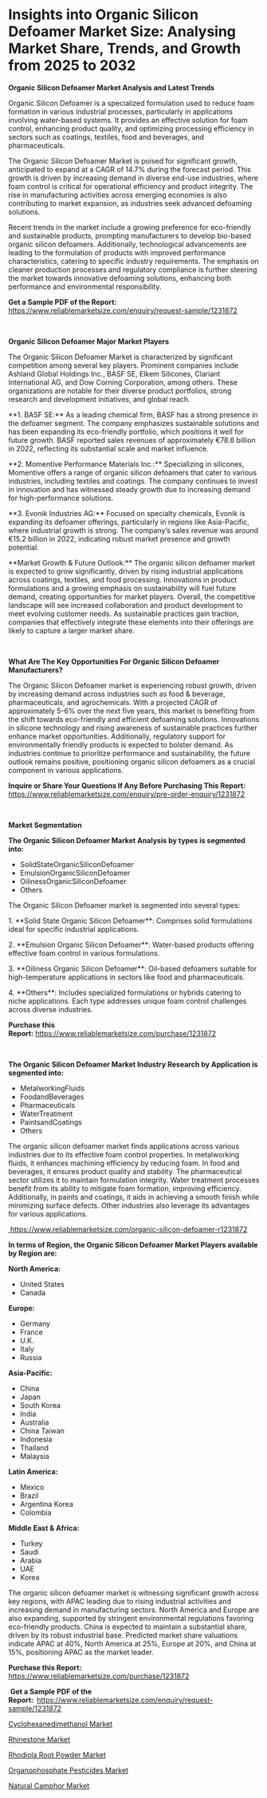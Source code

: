<p><h1>Insights into Organic Silicon Defoamer Market Size: Analysing Market Share, Trends, and Growth from 2025 to 2032</h1></p><p><strong>Organic Silicon Defoamer Market Analysis and Latest Trends</strong></p>
<p><p>Organic Silicon Defoamer is a specialized formulation used to reduce foam formation in various industrial processes, particularly in applications involving water-based systems. It provides an effective solution for foam control, enhancing product quality, and optimizing processing efficiency in sectors such as coatings, textiles, food and beverages, and pharmaceuticals.</p><p>The Organic Silicon Defoamer Market is poised for significant growth, anticipated to expand at a CAGR of 14.7% during the forecast period. This growth is driven by increasing demand in diverse end-use industries, where foam control is critical for operational efficiency and product integrity. The rise in manufacturing activities across emerging economies is also contributing to market expansion, as industries seek advanced defoaming solutions.</p><p>Recent trends in the market include a growing preference for eco-friendly and sustainable products, prompting manufacturers to develop bio-based organic silicon defoamers. Additionally, technological advancements are leading to the formulation of products with improved performance characteristics, catering to specific industry requirements. The emphasis on cleaner production processes and regulatory compliance is further steering the market towards innovative defoaming solutions, enhancing both performance and environmental responsibility.</p></p>
<p><strong>Get a Sample PDF of the Report:&nbsp;</strong> <a href="https://www.reliablemarketsize.com/enquiry/request-sample/1231872?utm_campaign=2034&utm_medium=2&utm_source=Github&utm_content=ia&utm_term=31032025&utm_id=organic-silicon-defoamer">https://www.reliablemarketsize.com/enquiry/request-sample/1231872</a></p>
<p>&nbsp;</p>
<p><strong>Organic Silicon Defoamer Major Market Players</strong></p>
<p><p>The Organic Silicon Defoamer Market is characterized by significant competition among several key players. Prominent companies include Ashland Global Holdings Inc., BASF SE, Elkem Silicones, Clariant International AG, and Dow Corning Corporation, among others. These organizations are notable for their diverse product portfolios, strong research and development initiatives, and global reach.</p><p>**1. BASF SE:** As a leading chemical firm, BASF has a strong presence in the defoamer segment. The company emphasizes sustainable solutions and has been expanding its eco-friendly portfolio, which positions it well for future growth. BASF reported sales revenues of approximately €78.6 billion in 2022, reflecting its substantial scale and market influence.</p><p>**2. Momentive Performance Materials Inc.:** Specializing in silicones, Momentive offers a range of organic silicon defoamers that cater to various industries, including textiles and coatings. The company continues to invest in innovation and has witnessed steady growth due to increasing demand for high-performance solutions.</p><p>**3. Evonik Industries AG:** Focused on specialty chemicals, Evonik is expanding its defoamer offerings, particularly in regions like Asia-Pacific, where industrial growth is strong. The company’s sales revenue was around €15.2 billion in 2022, indicating robust market presence and growth potential.</p><p>**Market Growth & Future Outlook:** The organic silicon defoamer market is expected to grow significantly, driven by rising industrial applications across coatings, textiles, and food processing. Innovations in product formulations and a growing emphasis on sustainability will fuel future demand, creating opportunities for market players. Overall, the competitive landscape will see increased collaboration and product development to meet evolving customer needs. As sustainable practices gain traction, companies that effectively integrate these elements into their offerings are likely to capture a larger market share.</p></p>
<p>&nbsp;</p>
<p><strong>What Are The Key Opportunities For Organic Silicon Defoamer Manufacturers?</strong></p>
<p><p>The Organic Silicon Defoamer market is experiencing robust growth, driven by increasing demand across industries such as food & beverage, pharmaceuticals, and agrochemicals. With a projected CAGR of approximately 5-6% over the next five years, this market is benefiting from the shift towards eco-friendly and efficient defoaming solutions. Innovations in silicone technology and rising awareness of sustainable practices further enhance market opportunities. Additionally, regulatory support for environmentally friendly products is expected to bolster demand. As industries continue to prioritize performance and sustainability, the future outlook remains positive, positioning organic silicon defoamers as a crucial component in various applications.</p></p>
<p><strong>Inquire or Share Your Questions If Any Before Purchasing This Report:</strong> <a href="https://www.reliablemarketsize.com/enquiry/pre-order-enquiry/1231872?utm_campaign=2034&utm_medium=2&utm_source=Github&utm_content=ia&utm_term=31032025&utm_id=organic-silicon-defoamer">https://www.reliablemarketsize.com/enquiry/pre-order-enquiry/1231872</a></p>
<p>&nbsp;</p>
<p><strong>Market Segmentation</strong></p>
<p><strong>The Organic Silicon Defoamer Market Analysis by types is segmented into:</strong></p>
<p><ul><li>SolidStateOrganicSiliconDefoamer</li><li>EmulsionOrganicSiliconDefoamer</li><li>OilinessOrganicSiliconDefoamer</li><li>Others</li></ul></p>
<p><p>The Organic Silicon Defoamer market is segmented into several types: </p><p>1. **Solid State Organic Silicon Defoamer**: Comprises solid formulations ideal for specific industrial applications.  </p><p>2. **Emulsion Organic Silicon Defoamer**: Water-based products offering effective foam control in various formulations.  </p><p>3. **Oiliness Organic Silicon Defoamer**: Oil-based defoamers suitable for high-temperature applications in sectors like food and pharmaceuticals.  </p><p>4. **Others**: Includes specialized formulations or hybrids catering to niche applications. Each type addresses unique foam control challenges across diverse industries.</p></p>
<p><strong>Purchase this Report:&nbsp;</strong><a href="https://www.reliablemarketsize.com/purchase/1231872?utm_campaign=2034&utm_medium=2&utm_source=Github&utm_content=ia&utm_term=31032025&utm_id=organic-silicon-defoamer">https://www.reliablemarketsize.com/purchase/1231872</a></p>
<p>&nbsp;</p>
<p><strong>The Organic Silicon Defoamer Market Industry Research by Application is segmented into:</strong></p>
<p><ul><li>MetalworkingFluids</li><li>FoodandBeverages</li><li>Pharmaceuticals</li><li>WaterTreatment</li><li>PaintsandCoatings</li><li>Others</li></ul></p>
<p><p>The organic silicon defoamer market finds applications across various industries due to its effective foam control properties. In metalworking fluids, it enhances machining efficiency by reducing foam. In food and beverages, it ensures product quality and stability. The pharmaceutical sector utilizes it to maintain formulation integrity. Water treatment processes benefit from its ability to mitigate foam formation, improving efficiency. Additionally, in paints and coatings, it aids in achieving a smooth finish while minimizing surface defects. Other industries also leverage its advantages for various applications.</p></p>
<p><a href="https://www.reliablemarketsize.com/organic-silicon-defoamer-r1231872?utm_campaign=2034&utm_medium=2&utm_source=Github&utm_content=ia&utm_term=31032025&utm_id=organic-silicon-defoamer">&nbsp;https://www.reliablemarketsize.com/organic-silicon-defoamer-r1231872</a></p>
<p><strong>In terms of Region, the Organic Silicon Defoamer Market Players available by Region are:</strong></p>
<p>
    <p> <strong> North America: </strong>
        <ul>
            <li>United States</li>
            <li>Canada</li>
        </ul>
        </p> 
    <p> <strong> Europe: </strong>
        <ul>
            <li>Germany</li>
            <li>France</li>
            <li>U.K.</li>
            <li>Italy</li>
            <li>Russia</li>
        </ul>
        </p> 
    <p> <strong> Asia-Pacific: </strong>
        <ul>
            <li>China</li>
            <li>Japan</li>
            <li>South Korea</li>
            <li>India</li>
            <li>Australia</li>
            <li>China Taiwan</li>
            <li>Indonesia</li>
            <li>Thailand</li>
            <li>Malaysia</li>
        </ul>
        </p> 
    <p> <strong> Latin America: </strong>
        <ul>
            <li>Mexico</li>
            <li>Brazil</li>
            <li>Argentina Korea</li>
            <li>Colombia</li>
        </ul>
        </p> 
    <p> <strong> Middle East & Africa: </strong>
        <ul>
            <li>Turkey</li>
            <li>Saudi</li>
            <li>Arabia</li>
            <li>UAE</li>
            <li>Korea</li>
        </ul>
    </p>
    </p>
<p><p>The organic silicon defoamer market is witnessing significant growth across key regions, with APAC leading due to rising industrial activities and increasing demand in manufacturing sectors. North America and Europe are also expanding, supported by stringent environmental regulations favoring eco-friendly products. China is expected to maintain a substantial share, driven by its robust industrial base. Predicted market share valuations indicate APAC at 40%, North America at 25%, Europe at 20%, and China at 15%, positioning APAC as the market leader.</p></p>
<p><strong>Purchase this Report: </strong><a href="https://www.reliablemarketsize.com/purchase/1231872?utm_campaign=2034&utm_medium=2&utm_source=Github&utm_content=ia&utm_term=31032025&utm_id=organic-silicon-defoamer">https://www.reliablemarketsize.com/purchase/1231872</a></p>
<p>&nbsp;<strong>Get a Sample PDF of the Report:&nbsp;&nbsp;</strong><a href="https://www.reliablemarketsize.com/enquiry/request-sample/1231872?utm_campaign=2034&utm_medium=2&utm_source=Github&utm_content=ia&utm_term=31032025&utm_id=organic-silicon-defoamer">https://www.reliablemarketsize.com/enquiry/request-sample/1231872</a></p>
<p><strong></strong></p>
<p><p><a href="https://github.com/smarzkathyb6/Market-Research-Report-List-1/blob/main/cyclohexanedimethanol-market.md?utm_campaign=2034&utm_medium=2&utm_source=Github&utm_content=ia&utm_term=31032025&utm_id=organic-silicon-defoamer">Cyclohexanedimethanol Market</a></p><p><a href="https://github.com/kielbledeni0/Market-Research-Report-List-1/blob/main/rhinestone-market.md?utm_campaign=2034&utm_medium=2&utm_source=Github&utm_content=ia&utm_term=31032025&utm_id=organic-silicon-defoamer">Rhinestone Market</a></p><p><a href="https://github.com/grevecodeeol/Market-Research-Report-List-1/blob/main/rhodiola-root-powder-market.md?utm_campaign=2034&utm_medium=2&utm_source=Github&utm_content=ia&utm_term=31032025&utm_id=organic-silicon-defoamer">Rhodiola Root Powder Market</a></p><p><a href="https://github.com/ernierintzfu/Market-Research-Report-List-1/blob/main/organophosphate-pesticides-market.md?utm_campaign=2034&utm_medium=2&utm_source=Github&utm_content=ia&utm_term=31032025&utm_id=organic-silicon-defoamer">Organophosphate Pesticides Market</a></p><p><a href="https://github.com/calizlewin2f/Market-Research-Report-List-1/blob/main/natural-camphor-market.md?utm_campaign=2034&utm_medium=2&utm_source=Github&utm_content=ia&utm_term=31032025&utm_id=organic-silicon-defoamer">Natural Camphor Market</a></p></p>